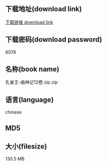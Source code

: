 ## 下载地址(download link)
[下载链接 download link](https://tutu365.netlify.app/?s=%E5%AD%94%E9%9B%80%E7%8E%8B-%E6%9B%B2%E7%A5%9E%E8%AE%B012%E5%8D%B7.zip)

## 下载密码(download password)
8078

## 名称(book name)
孔雀王-曲神记12卷.zip.zip

## 语言(language)
chinese

## MD5


## 大小(filesize)
130.5 MB
